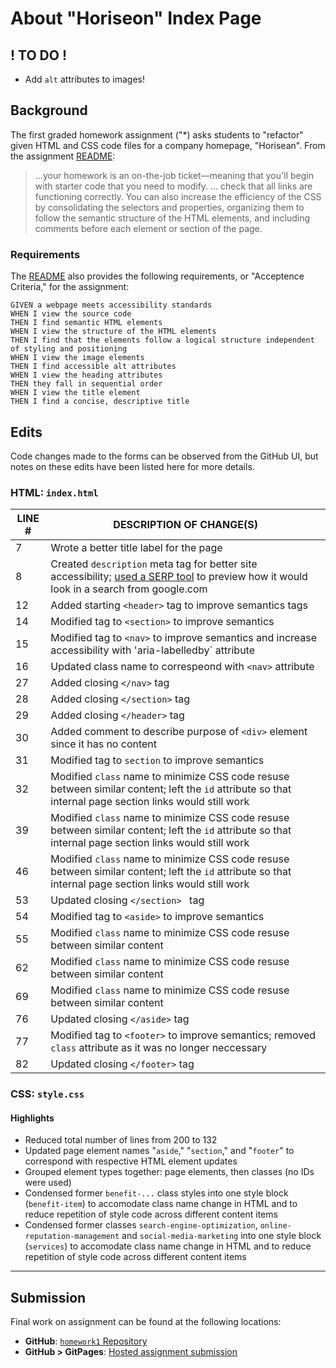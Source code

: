 # About "Horiseon" Index Page

## ! TO DO !
  
* Add `alt` attributes to images!

## Background

The first graded homework assignment ("*) asks students to "refactor" given HTML and CSS code files for a company homepage, "Horisean".  From the assignment [README](../README.md):

> ...your homework is an on-the-job ticket&mdash;meaning that you'll begin with starter code that you need to modify.
> ...
> check that all links are functioning correctly. You can also increase the efficiency of the CSS by consolidating the selectors and properties, organizing them to follow the semantic structure of the HTML elements, and including comments before each element or section of the page.

### Requirements

The [README](../README.md) also provides the following requirements, or "Acceptence Criteria," for the assignment:

```
GIVEN a webpage meets accessibility standards
WHEN I view the source code
THEN I find semantic HTML elements
WHEN I view the structure of the HTML elements
THEN I find that the elements follow a logical structure independent of styling and positioning
WHEN I view the image elements
THEN I find accessible alt attributes
WHEN I view the heading attributes
THEN they fall in sequential order
WHEN I view the title element
THEN I find a concise, descriptive title
```

## Edits

Code changes made to the forms can be observed from the GitHub UI, but notes on these edits have been listed here for more details.


### HTML:  `index.html`

| LINE # | DESCRIPTION OF CHANGE(S) |
| --- | --- |
| 7 | Wrote a better title label for the page |
| 8 | Created `description` meta tag for better site accessibility; [used a SERP tool](https://blog.spotibo.com/serp-preview-tool/) to preview how it would look in a search from google.com |
| 12 | Added starting `<header>` tag to improve semantics tags |
| 14 | Modified tag to `<section>` to improve semantics |
| 15 | Modified tag to `<nav>` to improve semantics and increase accessibility with 'aria-labelledby` attribute |
| 16 | Updated class name to correspeond with `<nav>` attribute |
| 27 | Added closing `</nav>` tag |
| 28 | Added closing `</section>` tag |
| 29 | Added closing `</header>` tag |
| 30 | Added comment to describe purpose of `<div>` element since it has no content |
| 31 | Modified tag to `section` to improve semantics |
| 32 | Modified `class` name to minimize CSS code resuse between similar content; left the `id` attribute so that internal page section links would still work |
| 39 | Modified `class` name to minimize CSS code resuse between similar content; left the `id` attribute so that internal page section links would still work |
| 46 | Modified `class` name to minimize CSS code resuse between similar content; left the `id` attribute so that internal page section links would still work |
| 53 | Updated closing `</section> ` tag |
| 54 | Modified tag to `<aside>` to improve semantics
| 55 | Modified `class` name to minimize CSS code resuse between similar content |
| 62 | Modified `class` name to minimize CSS code resuse between similar content |
| 69 | Modified `class` name to minimize CSS code resuse between similar content |
| 76 | Updated closing `</aside>` tag |
| 77 | Modified tag to `<footer>` to improve semantics; removed `class` attribute as it was no longer neccessary |
| 82 | Updated closing `</footer>` tag |

### CSS:  `style.css`

#### Highlights

* Reduced total number of lines from 200 to 132
* Updated page element names "`aside`," "`section`," and "`footer`" to correspond with respective HTML element updates
* Grouped element types together:  page elements, then classes (no IDs were used)
* Condensed former `benefit-...` class styles into one style block (`benefit-item`) to accomodate class name change in HTML and to reduce repetition of style code across different content items
* Condensed former classes `search-engine-optimization`, `online-reputation-management` and `social-media-marketing` into one style block (`services`) to accomodate class name change in HTML and to reduce repetition of style code across different content items

----

## Submission

Final work on assignment can be found at the following locations:

* **GitHub**:  [`homework1` Repository](https://github.com/monstertruckdog/homework1)
* **GitHub > GitPages**:  [Hosted assignment submission](https://github.com/monstertruckdog/homework1/Develop/index.html)